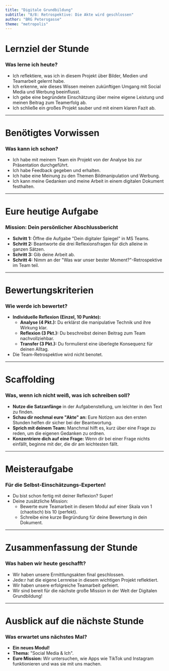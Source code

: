 ```yaml
---
title: "Digitale Grundbildung"
subtitle: "8/8: Retrospektive: Die Akte wird geschlossen"
author: "BRG Petersgasse"
theme: "metropolis"
---
```


# Lernziel der Stunde

### Was lerne ich heute?

*   Ich reflektiere, was ich in diesem Projekt über Bilder, Medien und Teamarbeit gelernt habe.
*   Ich erkenne, wie dieses Wissen meinen zukünftigen Umgang mit Social Media und Werbung beeinflusst.
*   Ich gebe eine begründete Einschätzung über meine eigene Leistung und meinen Beitrag zum Teamerfolg ab.
*   Ich schließe ein großes Projekt sauber und mit einem klaren Fazit ab.

---

# Benötigtes Vorwissen

### Was kann ich schon?

*   Ich habe mit meinem Team ein Projekt von der Analyse bis zur Präsentation durchgeführt.
*   Ich habe Feedback gegeben und erhalten.
*   Ich habe eine Meinung zu den Themen Bildmanipulation und Werbung.
*   Ich kann meine Gedanken und meine Arbeit in einem digitalen Dokument festhalten.

---

# Eure heutige Aufgabe

### Mission: Dein persönlicher Abschlussbericht

*   **Schritt 1:** Öffne die Aufgabe "Dein digitaler Spiegel" in MS Teams.
*   **Schritt 2:** Beantworte die drei Reflexionsfragen für dich alleine in ganzen Sätzen.
*   **Schritt 3:** Gib deine Arbeit ab.
*   **Schritt 4:** Nimm an der "Was war unser bester Moment?"-Retrospektive im Team teil.

---

# Bewertungskriterien

### Wie werde ich bewertet?

*   **Individuelle Reflexion (Einzel, 10 Punkte):**
    *   **Analyse (4 Pkt.):** Du erklärst die manipulative Technik und ihre Wirkung klar.
    *   **Reflexion (3 Pkt.):** Du beschreibst deinen Beitrag zum Team nachvollziehbar.
    *   **Transfer (3 Pkt.):** Du formulierst eine überlegte Konsequenz für deinen Alltag.
*   Die Team-Retrospektive wird nicht benotet.

---

# Scaffolding

### Was, wenn ich nicht weiß, was ich schreiben soll?

*   **Nutze die Satzanfänge** in der Aufgabenstellung, um leichter in den Text zu finden.
*   **Schau dir nochmal eure "Akte" an:** Eure Notizen aus den ersten Stunden helfen dir sicher bei der Beantwortung.
*   **Sprich mit deinem Team:** Manchmal hilft es, kurz über eine Frage zu reden, um die eigenen Gedanken zu ordnen.
*   **Konzentriere dich auf eine Frage:** Wenn dir bei einer Frage nichts einfällt, beginne mit der, die dir am leichtesten fällt.

---

# Meisteraufgabe

### Für die Selbst-Einschätzungs-Experten!

*   Du bist schon fertig mit deiner Reflexion? Super!
*   Deine zusätzliche Mission:
    *   Bewerte eure Teamarbeit in diesem Modul auf einer Skala von 1 (chaotisch) bis 10 (perfekt).
    *   Schreibe eine kurze Begründung für deine Bewertung in dein Dokument.

---

# Zusammenfassung der Stunde

### Was haben wir heute geschafft?

*   Wir haben unsere Ermittlungsakten final geschlossen.
*   Jede:r hat die eigene Lernreise in diesem wichtigen Projekt reflektiert.
*   Wir haben unsere erfolgreiche Teamarbeit gefeiert.
*   Wir sind bereit für die nächste große Mission in der Welt der Digitalen Grundbildung!

---

# Ausblick auf die nächste Stunde

### Was erwartet uns nächstes Mal?

*   **Ein neues Modul!**
*   **Thema:** "Social Media & Ich".
*   **Eure Mission:** Wir untersuchen, wie Apps wie TikTok und Instagram funktionieren und was sie mit uns machen.

